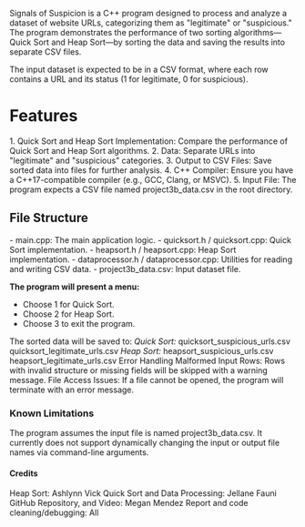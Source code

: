 Signals of Suspicion is a C++ program designed to process and analyze a dataset of website URLs, categorizing them as "legitimate" or "suspicious." The program demonstrates the performance of two sorting algorithms—Quick Sort and Heap Sort—by sorting the data and saving the results into separate CSV files.

The input dataset is expected to be in a CSV format, where each row contains a URL and its status (1 for legitimate, 0 for suspicious).

<H1>Features</h1>
1. Quick Sort and Heap Sort Implementation: Compare the performance of Quick Sort and Heap Sort algorithms.
2. Data: Separate URLs into "legitimate" and "suspicious" categories.
3. Output to CSV Files: Save sorted data into files for further analysis.
4. C++ Compiler: Ensure you have a C++17-compatible compiler (e.g., GCC, Clang, or MSVC).
5. Input File: The program expects a CSV file named project3b_data.csv in the root directory.

<h2>File Structure</h2>
- main.cpp: The main application logic.
- quicksort.h / quicksort.cpp: Quick Sort implementation.
- heapsort.h / heapsort.cpp: Heap Sort implementation.
- dataprocessor.h / dataprocessor.cpp: Utilities for reading and writing CSV data.
- project3b_data.csv: Input dataset file.

**The program will present a menu:**

- Choose 1 for Quick Sort.
- Choose 2 for Heap Sort.
- Choose 3 to exit the program.
  
The sorted data will be saved to:
*Quick Sort:*
quicksort_suspicious_urls.csv
quicksort_legitimate_urls.csv
*Heap Sort:*
heapsort_suspicious_urls.csv
heapsort_legitimate_urls.csv
Error Handling
Malformed Input Rows: Rows with invalid structure or missing fields will be skipped with a warning message.
File Access Issues: If a file cannot be opened, the program will terminate with an error message.

<h3>Known Limitations</h3>
The program assumes the input file is named project3b_data.csv.
It currently does not support dynamically changing the input or output file names via command-line arguments.

<h4>Credits</h4>
Heap Sort: Ashlynn Vick
Quick Sort and Data Processing: Jellane Fauni
GitHub Repository, and Video: Megan Mendez
Report and code cleaning/debugging: All
